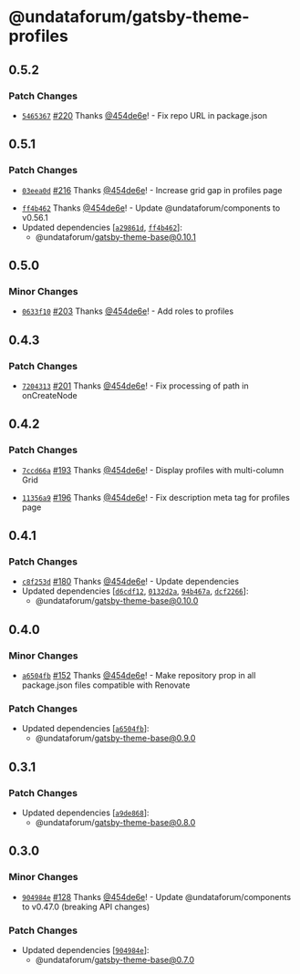 # @undataforum/gatsby-theme-profiles

## 0.5.2

### Patch Changes

- [`5465367`](https://github.com/UNDataForum/gatsby-themes/commit/54653673fedc7f2c71168fc22823bc431759623c) [#220](https://github.com/UNDataForum/gatsby-themes/pull/220) Thanks [@454de6e](https://github.com/454de6e)! - Fix repo URL in package.json

## 0.5.1

### Patch Changes

- [`03eea0d`](https://github.com/UNDataForum/gatsby-themes/commit/03eea0d5d545f89eedf58be0eb428691815ddc8c) [#216](https://github.com/UNDataForum/gatsby-themes/pull/216) Thanks [@454de6e](https://github.com/454de6e)! - Increase grid gap in profiles page

* [`ff4b462`](https://github.com/UNDataForum/gatsby-themes/commit/ff4b46269d2931f234707b827bd2368729c8eaf8) Thanks [@454de6e](https://github.com/454de6e)! - Update @undataforum/components to v0.56.1
* Updated dependencies [[`a29861d`](https://github.com/UNDataForum/gatsby-themes/commit/a29861d7325fee0bdc93628d5c2d106b78e4667f), [`ff4b462`](https://github.com/UNDataForum/gatsby-themes/commit/ff4b46269d2931f234707b827bd2368729c8eaf8)]:
  - @undataforum/gatsby-theme-base@0.10.1

## 0.5.0

### Minor Changes

- [`0633f10`](https://github.com/UNDataForum/gatsby-themes/commit/0633f1067971fed18a5bc617d52cafeeb089b31d) [#203](https://github.com/UNDataForum/gatsby-themes/pull/203) Thanks [@454de6e](https://github.com/454de6e)! - Add roles to profiles

## 0.4.3

### Patch Changes

- [`7204313`](https://github.com/UNDataForum/gatsby-themes/commit/7204313df825cd0e1f3c944802d9d597905ffa21) [#201](https://github.com/UNDataForum/gatsby-themes/pull/201) Thanks [@454de6e](https://github.com/454de6e)! - Fix processing of path in onCreateNode

## 0.4.2

### Patch Changes

- [`7ccd66a`](https://github.com/UNDataForum/gatsby-themes/commit/7ccd66ad19c57d316c20416ffdb2259f1aa09011) [#193](https://github.com/UNDataForum/gatsby-themes/pull/193) Thanks [@454de6e](https://github.com/454de6e)! - Display profiles with multi-column Grid

* [`11356a9`](https://github.com/UNDataForum/gatsby-themes/commit/11356a96ac527f950863bf0418b9cea3ac6f1d29) [#196](https://github.com/UNDataForum/gatsby-themes/pull/196) Thanks [@454de6e](https://github.com/454de6e)! - Fix description meta tag for profiles page

## 0.4.1

### Patch Changes

- [`c8f253d`](https://github.com/UNDataForum/gatsby-themes/commit/c8f253d675d79c9959e2d87b83ad835e20c41ad5) [#180](https://github.com/UNDataForum/gatsby-themes/pull/180) Thanks [@454de6e](https://github.com/454de6e)! - Update dependencies
- Updated dependencies [[`d6cdf12`](https://github.com/UNDataForum/gatsby-themes/commit/d6cdf12ef789b0f32678b8213296da06de038930), [`0132d2a`](https://github.com/UNDataForum/gatsby-themes/commit/0132d2a0ea72ab526b466a472f34bf61da851950), [`94b467a`](https://github.com/UNDataForum/gatsby-themes/commit/94b467a2ae6da9d828133b0bd0f9b16e84140642), [`dcf2266`](https://github.com/UNDataForum/gatsby-themes/commit/dcf22668731ed6c55f373c4f814cd83ed62e8d64)]:
  - @undataforum/gatsby-theme-base@0.10.0

## 0.4.0

### Minor Changes

- [`a6504fb`](https://github.com/UNDataForum/gatsby-themes/commit/a6504fb1bc608bdb98e9d4c5cce1e58a53fedfc4) [#152](https://github.com/UNDataForum/gatsby-themes/pull/152) Thanks [@454de6e](https://github.com/454de6e)! - Make repository prop in all package.json files compatible with Renovate

### Patch Changes

- Updated dependencies [[`a6504fb`](https://github.com/UNDataForum/gatsby-themes/commit/a6504fb1bc608bdb98e9d4c5cce1e58a53fedfc4)]:
  - @undataforum/gatsby-theme-base@0.9.0

## 0.3.1

### Patch Changes

- Updated dependencies [[`a9de868`](https://github.com/UNDataForum/gatsby-themes/commit/a9de868b834b0178637449e299461a916a9a16b1)]:
  - @undataforum/gatsby-theme-base@0.8.0

## 0.3.0

### Minor Changes

- [`904984e`](https://github.com/UNDataForum/gatsby-themes/commit/904984e3f074d82c911343a502f05b0221a90542) [#128](https://github.com/UNDataForum/gatsby-themes/pull/128) Thanks [@454de6e](https://github.com/454de6e)! - Update @undataforum/components to v0.47.0 (breaking API changes)

### Patch Changes

- Updated dependencies [[`904984e`](https://github.com/UNDataForum/gatsby-themes/commit/904984e3f074d82c911343a502f05b0221a90542)]:
  - @undataforum/gatsby-theme-base@0.7.0
